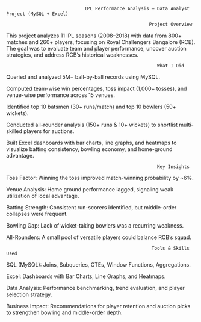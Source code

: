                                  IPL Performance Analysis – Data Analyst Project (MySQL + Excel)
    
                                                         Project Overview
This project analyzes 11 IPL seasons (2008–2018) with data from 800+ matches and 260+ players, focusing on Royal Challengers Bangalore (RCB).
The goal was to evaluate team and player performance, uncover auction strategies, and address RCB’s historical weaknesses.

                                                            What I Did
                                                            
Queried and analyzed 5M+ ball-by-ball records using MySQL.

Computed team-wise win percentages, toss impact (1,000+ tosses), and venue-wise performance across 15 venues.

Identified top 10 batsmen (30+ runs/match) and top 10 bowlers (50+ wickets).

Conducted all-rounder analysis (150+ runs & 10+ wickets) to shortlist multi-skilled players for auctions.

Built Excel dashboards with bar charts, line graphs, and heatmaps to visualize batting consistency, bowling economy, and home-ground advantage.

                                                            Key Insights

Toss Factor: Winning the toss improved match-winning probability by ~6%.

Venue Analysis: Home ground performance lagged, signaling weak utilization of local advantage.

Batting Strength: Consistent run-scorers identified, but middle-order collapses were frequent.

Bowling Gap: Lack of wicket-taking bowlers was a recurring weakness.

All-Rounders: A small pool of versatile players could balance RCB’s squad.

                                                          Tools & Skills Used

SQL (MySQL): Joins, Subqueries, CTEs, Window Functions, Aggregations.

Excel: Dashboards with Bar Charts, Line Graphs, and Heatmaps.

Data Analysis: Performance benchmarking, trend evaluation, and player selection strategy.

Business Impact: Recommendations for player retention and auction picks to strengthen bowling and middle-order depth.
